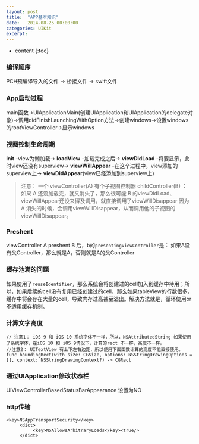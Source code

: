 ```yaml
---
layout: post
title:  "APP基本知识"
date:   2014-08-25 00:00:00
categories: UIKit
excerpt: 
---
```


* content
{:toc}

### 编译顺序

PCH预编译导入的文件 -> 桥接文件 -> swift文件

### App启动过程

main函数->UIApplicationMain(创建UIApplication和UIApplication的delegate对象)->调用didFinishLaunchingWithOption方法->创建windows->设置windows的rootViewController->显示windows

### 视图控制生命周期

**init** -view为懒加载-> **loadView** -加载完成之后-> **viewDidLoad** -将要显示，此时view还没有superview-> **viewWillAppear** -在这个过程中，view添加的superview上-> **viewDidAppear**(view已经添加到superview上)

> 注意： 一个 viewController(A) 有个子视图控制器 childController(B) ：
如果 A 还没加载完，就又消失了，那么很可能 B 的viewDidLoad、viewWillAppear还没来得及调用，就直接调用了viewWillDisappear
因为 A 消失的时候，会调用viewWillDisappear，从而调用他的子视图的 viewWillDisappear。

### Preshent

viewController A preshent B 后，b的`presentingViewController`是： 如果A没有父Controller，那么就是A，否则就是A的父Controller

### 缓存池满的问题

如果使用了`reuseIdentifier`，那么系统会将创建过的cell加入到缓存中待用；所以，如果后续的cell没有复用已经创建过的cell，那么如果tableView的行数很多，缓存中将会存在大量的cell，导致内存过高甚至溢出。解决方法就是，循环使用or不适用缓存机制。

### 计算文字高度

````
// 注意1： iOS 9 和 iOS 10 系统字体不一样，所以，NSAttributedString 如果使用了系统字体，在iOS 10 和 iOS 9情况下，计算的rect 不一样，高度不一样。
//注意2： UITextView 有上下左右边距，所以使用下面函数计算的高度不能直接使用。
func boundingRect(with size: CGSize, options: NSStringDrawingOptions = [], context: NSStringDrawingContext?) -> CGRect
````
### 通过UIApplication修改状态栏

UIViewControllerBasedStatusBarAppearance 设置为NO

### http传输

````
<key>NSAppTransportSecurity</key>  
     <dict>  
          <key>NSAllowsArbitraryLoads</key><true/>  
     </dict>  
````